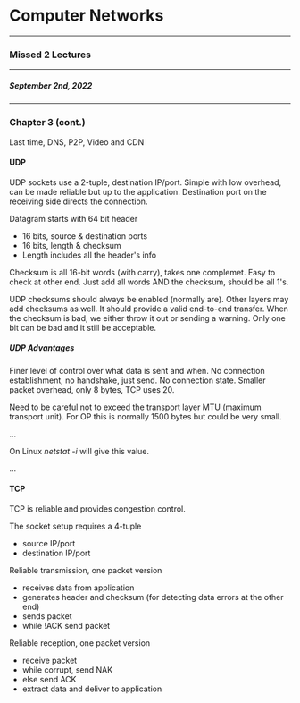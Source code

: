# Computer Networks
---
### Missed 2 Lectures
---
##### September 2nd, 2022
---
### Chapter 3 (cont.)

Last time, DNS, P2P, Video and CDN

#### UDP
UDP sockets use a 2-tuple, destination IP/port. Simple with low overhead, can be made reliable but up to the application. Destination port on the receiving side directs the connection.

Datagram starts with 64 bit header
- 16 bits, source & destination ports
- 16 bits, length & checksum
- Length includes all the header's info

Checksum is all 16-bit words (with carry), takes one complemet. Easy to check at other end. Just add all words AND the checksum, should be all 1's.

UDP checksums should always be enabled (normally are). Other layers may add checksums as well. It should provide a valid end-to-end transfer. When the checksum is bad, we either throw it out or sending a warning. Only one bit can be bad and it still be acceptable. 

##### UDP Advantages

Finer level of control over what data is sent and when. No connection establishment, no handshake, just send. No connection state. Smaller packet overhead, only 8 bytes, TCP uses 20.

Need to be careful not to exceed the transport layer MTU (maximum transport unit). For OP this is normally 1500 bytes but could be very small.

...

On Linux _netstat -i_ will give this value. 

...

#### TCP

TCP is reliable and provides congestion control. 

The socket setup requires a 4-tuple
- source IP/port
- destination IP/port

Reliable transmission, one packet version
- receives data from application
- generates header and checksum (for detecting data errors at the other end)
- sends packet
- while !ACK send packet

Reliable reception, one packet version
- receive packet
- while corrupt, send NAK
- else send ACK
- extract data and deliver to application


